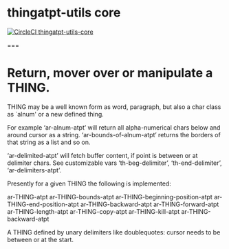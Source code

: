 # thingatpt-utils core

[![CircleCI thingatpt-utils-core](https://circleci.com/gh/andreas-roehler/thingatpt-utils-core.svg?style=svg)](https://app.circleci.com/pipelines/gh/andreas-roehler/thingatpt-utils-core)

===

# Return, mover over or manipulate a THING. 

THING may be a well known
form as word, paragraph, but also a char class as
`alnum' or a new defined thing.

For example ‘ar-alnum-atpt’ will return all
alpha-numerical chars below and around cursor as a
string. ‘ar-bounds-of-alnum-atpt’ returns the
borders of that string as a list and so on.

‘ar-delimited-atpt’ will fetch buffer content, if point is between or
at delimiter chars. See customizable vars
‘th-beg-delimiter’, ‘th-end-delimiter’, ‘ar-delimiters-atpt’.

Presently for a given THING the following is
implemented:

ar-THING-atpt
ar-THING-bounds-atpt
ar-THING-beginning-position-atpt
ar-THING-end-position-atpt
ar-THING-backward-atpt
ar-THING-forward-atpt
ar-THING-length-atpt
ar-THING-copy-atpt
ar-THING-kill-atpt
ar-THING-backward-atpt

A THING defined by unary delimiters like doublequotes: 
cursor needs to be between or at the start.
